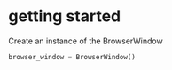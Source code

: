 # getting started

Create an instance of the BrowserWindow

```py
browser_window = BrowserWindow()
```
